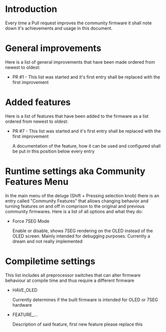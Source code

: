 # Introduction

Every time a Pull request improves the community firmware it shall note down it's achievements and usage in this document.


# General improvements

Here is a list of general improvements that have been made ordered from newest to oldest:

* PR #1 - This list was started and it's first entry shall be replaced with the first improvement


# Added features

Here is a list of features that have been added to the firmware as a list ordered from newest to oldest:

* PR #7 - This list was started and it's first entry shall be replaced with the first improvement

    A documentation of the feature, how it can be used and configured shall be put in this position below every entry 


# Runtime settings aka Community Features Menu

In the main menu of the deluge (Shift + Pressing selection knob) there is an entry called "Community Features" that allows changing behavior and turning features on and off in comprison to the original and previous community firmwares. Here is a list of all options and what they do:

* Force 7SEG Mode

    Enable or disable, shows 7SEG rendering on the OLED instead of the OLED screen. Mainly intended for debugging purposes. Currently a dream and not really implemented

# Compiletime settings

This list includes all preprocessor switches that can alter firmware behaviour at compile time and thus require a different firmware

* HAVE_OLED

    Currently determines if the built firmware is intended for OLED or 7SEG hardware

* FEATURE_...

    Description of said feature, first new feature please replace this